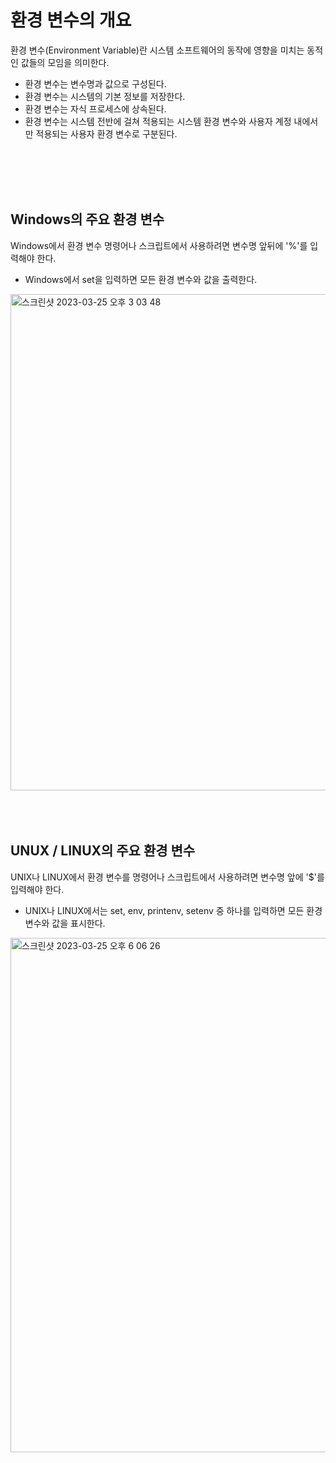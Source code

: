 # 환경 변수의 개요
환경 변수(Environment Variable)란 시스템 소프트웨어의 동작에 영향을 미치는 동적인 값들의 모임을 의미한다.
- 환경 변수는 변수명과 값으로 구성된다.
- 환경 변수는 시스템의 기본 정보를 저장한다.
- 환경 변수는 자식 프로세스에 상속된다.
- 환경 변수는 시스템 전반에 걸쳐 적용되는 시스템 환경 변수와 사용자 계정 내에서만 적용되는 사용자 환경 변수로 구분된다.

<br>
<br>
<br>
<br>

## Windows의 주요 환경 변수
Windows에서 환경 변수 명령어나 스크립트에서 사용하려면 변수명 앞뒤에 '%'를 입력해야 한다.
- Windows에서 set을 입력하면 모든 환경 변수와 값을 출력한다.

<img width="794" alt="스크린샷 2023-03-25 오후 3 03 48" src="https://user-images.githubusercontent.com/125357376/227707542-98ba1643-0392-4b81-8398-4aad3ba8633a.png">

<br>
<br>
<br>
<br>

## UNUX / LINUX의 주요 환경 변수
UNIX나 LINUX에서 환경 변수를 명령어나 스크립트에서 사용하려면 변수명 앞에 '$'를 입력해야 한다.
- UNIX나 LINUX에서는 set, env, printenv, setenv 중 하나를 입력하면 모든 환경 변수와 값을 표시한다.

<img width="823" alt="스크린샷 2023-03-25 오후 6 06 26" src="https://user-images.githubusercontent.com/125357376/227708019-36af0895-9f0d-460f-a24f-7765ae2145b4.png">


